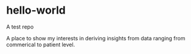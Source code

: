 # hello-world
A test repo

A place to show my interests in deriving insights from data ranging from commerical to patient level. 
